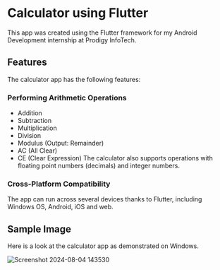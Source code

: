 # Calculator using Flutter

This app was created using the Flutter framework for my Android Development internship at Prodigy InfoTech.

## Features

The calculator app has the following features:


### Performing Arithmetic Operations
* Addition
* Subtraction
* Multiplication
* Division
* Modulus (Output: Remainder)
* AC (All Clear)
* CE (Clear Expression)
The calculator also supports operations with floating point numbers (decimals) and integer numbers.

### Cross-Platform Compatibility
The app can run across several devices thanks to Flutter, including Windows OS, Android, iOS and web.

## Sample Image

Here is a look at the calculator app as demonstrated on Windows.


![Screenshot 2024-08-04 143530](https://github.com/user-attachments/assets/a364568f-5068-4d93-a248-094fc6be1608)

